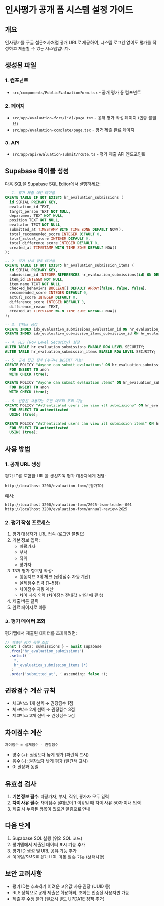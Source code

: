 # 인사평가 공개 폼 시스템 설정 가이드

## 개요
인사평가를 구글 설문조사처럼 공개 URL로 제공하여, 시스템 로그인 없이도 평가를 작성하고 제출할 수 있는 시스템입니다.

## 생성된 파일

### 1. 컴포넌트
- `src/components/PublicEvaluationForm.tsx` - 공개 평가 폼 컴포넌트

### 2. 페이지
- `src/app/evaluation-form/[id]/page.tsx` - 공개 평가 작성 페이지 (인증 불필요)
- `src/app/evaluation-complete/page.tsx` - 평가 제출 완료 페이지

### 3. API
- `src/app/api/evaluation-submit/route.ts` - 평가 제출 API 엔드포인트

## Supabase 테이블 생성

다음 SQL을 Supabase SQL Editor에서 실행하세요:

```sql
-- 1. 평가 제출 메인 테이블
CREATE TABLE IF NOT EXISTS hr_evaluation_submissions (
  id SERIAL PRIMARY KEY,
  evaluation_id TEXT,
  target_person TEXT NOT NULL,
  department TEXT NOT NULL,
  position TEXT NOT NULL,
  evaluator TEXT NOT NULL,
  submitted_at TIMESTAMP WITH TIME ZONE DEFAULT NOW(),
  total_recommended_score INTEGER DEFAULT 0,
  total_actual_score INTEGER DEFAULT 0,
  total_difference_score INTEGER DEFAULT 0,
  created_at TIMESTAMP WITH TIME ZONE DEFAULT NOW()
);

-- 2. 평가 상세 항목 테이블
CREATE TABLE IF NOT EXISTS hr_evaluation_submission_items (
  id SERIAL PRIMARY KEY,
  submission_id INTEGER REFERENCES hr_evaluation_submissions(id) ON DELETE CASCADE,
  item_id INTEGER NOT NULL,
  item_name TEXT NOT NULL,
  checked_behaviors BOOLEAN[] DEFAULT ARRAY[false, false, false],
  recommended_score INTEGER DEFAULT 0,
  actual_score INTEGER DEFAULT 0,
  difference_score INTEGER DEFAULT 0,
  difference_reason TEXT,
  created_at TIMESTAMP WITH TIME ZONE DEFAULT NOW()
);

-- 3. 인덱스 생성
CREATE INDEX idx_evaluation_submissions_evaluation_id ON hr_evaluation_submissions(evaluation_id);
CREATE INDEX idx_evaluation_submission_items_submission_id ON hr_evaluation_submission_items(submission_id);

-- 4. RLS (Row Level Security) 설정
ALTER TABLE hr_evaluation_submissions ENABLE ROW LEVEL SECURITY;
ALTER TABLE hr_evaluation_submission_items ENABLE ROW LEVEL SECURITY;

-- 5. 공개 접근 정책 (누구나 INSERT 가능)
CREATE POLICY "Anyone can submit evaluations" ON hr_evaluation_submissions
  FOR INSERT TO anon
  WITH CHECK (true);

CREATE POLICY "Anyone can submit evaluation items" ON hr_evaluation_submission_items
  FOR INSERT TO anon
  WITH CHECK (true);

-- 6. 인증된 사용자는 모든 데이터 조회 가능
CREATE POLICY "Authenticated users can view all submissions" ON hr_evaluation_submissions
  FOR SELECT TO authenticated
  USING (true);

CREATE POLICY "Authenticated users can view all submission items" ON hr_evaluation_submission_items
  FOR SELECT TO authenticated
  USING (true);
```

## 사용 방법

### 1. 공개 URL 생성
평가 ID를 포함한 URL을 생성하여 평가 대상자에게 전달:
```
http://localhost:3200/evaluation-form/[평가ID]
```

예시:
```
http://localhost:3200/evaluation-form/2025-team-leader-001
http://localhost:3200/evaluation-form/annual-review-2025
```

### 2. 평가 작성 프로세스
1. 평가 대상자가 URL 접속 (로그인 불필요)
2. 기본 정보 입력:
   - 피평가자
   - 부서
   - 직위
   - 평가자
3. 13개 평가 항목별 작성:
   - 행동지표 3개 체크 (권장점수 자동 계산)
   - 실제점수 입력 (1~5점)
   - 차이점수 자동 계산
   - 차이 사유 입력 (차이점수 절대값 ≥ 1일 때 필수)
4. 제출 버튼 클릭
5. 완료 페이지로 이동

### 3. 평가 데이터 조회
평가탭에서 제출된 데이터를 조회하려면:

```typescript
// 제출된 평가 목록 조회
const { data: submissions } = await supabase
  .from('hr_evaluation_submissions')
  .select(`
    *,
    hr_evaluation_submission_items (*)
  `)
  .order('submitted_at', { ascending: false });
```

## 권장점수 계산 규칙
- 체크박스 1개 선택 → 권장점수 1점
- 체크박스 2개 선택 → 권장점수 3점
- 체크박스 3개 선택 → 권장점수 5점

## 차이점수 계산
```
차이점수 = 실제점수 - 권장점수
```
- 양수 (+): 권장보다 높게 평가 (파란색 표시)
- 음수 (-): 권장보다 낮게 평가 (빨간색 표시)
- 0: 권장과 동일

## 유효성 검사
1. **기본 정보 필수**: 피평가자, 부서, 직위, 평가자 모두 입력
2. **차이 사유 필수**: 차이점수 절대값이 1 이상일 때 차이 사유 50자 이내 입력
3. 제출 시 누락된 항목이 있으면 알림으로 안내

## 다음 단계
1. Supabase SQL 실행 (위의 SQL 코드)
2. 평가탭에서 제출된 데이터 표시 기능 추가
3. 평가 ID 생성 및 URL 공유 기능 추가
4. 이메일/SMS로 평가 URL 자동 발송 기능 (선택사항)

## 보안 고려사항
- 평가 ID는 추측하기 어려운 고유값 사용 권장 (UUID 등)
- RLS 정책으로 공개 제출은 허용하되, 조회는 인증된 사용자만 가능
- 제출 후 수정 불가 (필요시 별도 UPDATE 정책 추가)
